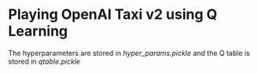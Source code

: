 # Playing OpenAI Taxi v2 using Q Learning

The hyperparameters are stored in *hyper_params.pickle* and the Q table is stored in *qtable.pickle*